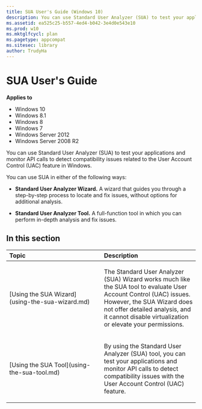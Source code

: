 ```yaml
---
title: SUA User's Guide (Windows 10)
description: You can use Standard User Analyzer (SUA) to test your applications and monitor API calls to detect compatibility issues related to the User Account Control (UAC) feature in Windows.
ms.assetid: ea525c25-b557-4ed4-b042-3e4d0e543e10
ms.prod: w10
ms.mktglfcycl: plan
ms.pagetype: appcompat
ms.sitesec: library
author: TrudyHa
---
```


# SUA User's Guide


**Applies to**

-   Windows 10
-   Windows 8.1
-   Windows 8
-   Windows 7
-   Windows Server 2012
-   Windows Server 2008 R2

You can use Standard User Analyzer (SUA) to test your applications and monitor API calls to detect compatibility issues related to the User Account Control (UAC) feature in Windows.

You can use SUA in either of the following ways:

-   **Standard User Analyzer Wizard.** A wizard that guides you through a step-by-step process to locate and fix issues, without options for additional analysis.

-   **Standard User Analyzer Tool.** A full-function tool in which you can perform in-depth analysis and fix issues.

## In this section


<table>
<colgroup>
<col width="50%" />
<col width="50%" />
</colgroup>
<thead>
<tr class="header">
<th align="left">Topic</th>
<th align="left">Description</th>
</tr>
</thead>
<tbody>
<tr class="odd">
<td align="left"><p>[Using the SUA Wizard](using-the-sua-wizard.md)</p></td>
<td align="left"><p>The Standard User Analyzer (SUA) Wizard works much like the SUA tool to evaluate User Account Control (UAC) issues. However, the SUA Wizard does not offer detailed analysis, and it cannot disable virtualization or elevate your permissions.</p></td>
</tr>
<tr class="even">
<td align="left"><p>[Using the SUA Tool](using-the-sua-tool.md)</p></td>
<td align="left"><p>By using the Standard User Analyzer (SUA) tool, you can test your applications and monitor API calls to detect compatibility issues with the User Account Control (UAC) feature.</p></td>
</tr>
</tbody>
</table>
 

 





